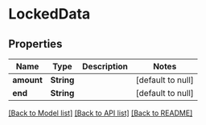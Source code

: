 # LockedData
## Properties

| Name | Type | Description | Notes |
|------------ | ------------- | ------------- | -------------|
| **amount** | **String** |  | [default to null] |
| **end** | **String** |  | [default to null] |

[[Back to Model list]](../README.md#documentation-for-models) [[Back to API list]](../README.md#documentation-for-api-endpoints) [[Back to README]](../README.md)

